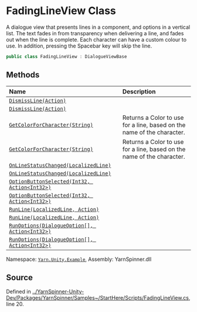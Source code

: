 # FadingLineView Class

A dialogue view that presents lines in a <see cref="!:Text"></see>
component, and options in a vertical list. The text fades in from
transparency when delivering a line, and fades out when the line is
complete. Each character can have a custom colour to use. In
addition, pressing the Spacebar key will skip the line.


```csharp
public class FadingLineView : DialogueViewBase
```



## Methods
|Name|Description|
|:---|:---|
|[`DismissLine(Action)`](/api/csharp/yarn.unity.example/fadinglineview.dismissline-action-.md)||
|[`DismissLine(Action)`](/api/csharp/yarn.unity.example/fadinglineview.dismissline-action-.md)||
|[`GetColorForCharacter(String)`](/api/csharp/yarn.unity.example/fadinglineview.getcolorforcharacter-system.string-.md)| Returns a Color to use for a line, based on the name of the character.  |
|[`GetColorForCharacter(String)`](/api/csharp/yarn.unity.example/fadinglineview.getcolorforcharacter-system.string-.md)| Returns a Color to use for a line, based on the name of the character.  |
|[`OnLineStatusChanged(LocalizedLine)`](/api/csharp/yarn.unity.example/fadinglineview.onlinestatuschanged-yarn.unity.localizedline-.md)||
|[`OnLineStatusChanged(LocalizedLine)`](/api/csharp/yarn.unity.example/fadinglineview.onlinestatuschanged-yarn.unity.localizedline-.md)||
|[`OptionButtonSelected(Int32, Action<Int32>)`](/api/csharp/yarn.unity.example/fadinglineview.optionbuttonselected-system.int32,action-system.int32--.md)||
|[`OptionButtonSelected(Int32, Action<Int32>)`](/api/csharp/yarn.unity.example/fadinglineview.optionbuttonselected-system.int32,action-system.int32--.md)||
|[`RunLine(LocalizedLine, Action)`](/api/csharp/yarn.unity.example/fadinglineview.runline-yarn.unity.localizedline,action-.md)||
|[`RunLine(LocalizedLine, Action)`](/api/csharp/yarn.unity.example/fadinglineview.runline-yarn.unity.localizedline,action-.md)||
|[`RunOptions(DialogueOption[], Action<Int32>)`](/api/csharp/yarn.unity.example/fadinglineview.runoptions-yarn.unity.dialogueoption--,action-system.int32--.md)||
|[`RunOptions(DialogueOption[], Action<Int32>)`](/api/csharp/yarn.unity.example/fadinglineview.runoptions-yarn.unity.dialogueoption--,action-system.int32--.md)||
<div class="class-metadata">

Namespace: [`Yarn.Unity.Example`](/api/csharp/yarn.unity.example/README.md), Assembly: YarnSpinner.dll
</div>

## Source
Defined in [../YarnSpinner-Unity-Dev/Packages/YarnSpinner/Samples~/StartHere/Scripts/FadingLineView.cs](https://github.com/YarnSpinnerTool/YarnSpinner-Unity//blob/develop/Samples~/StartHere/Scripts/FadingLineView.cs#L20), line 20.

